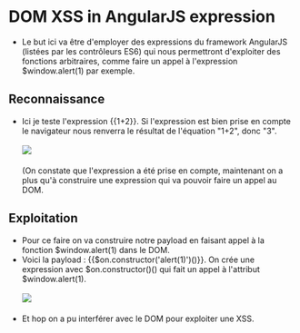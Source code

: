 # DOM XSS in AngularJS expression
- Le but ici va être d'employer des expressions du framework AngularJS (listées par les contrôleurs ES6) qui nous permettront d'exploiter des fonctions arbitraires, comme faire un appel à l'expression $window.alert(1) par exemple.<br/>
## Reconnaissance
- Ici je teste l'expression {{1+2}}. Si l'expression est bien prise en compte le navigateur nous renverra le résultat de l'équation "1+2", donc "3".<br/><br/>
<img src="https://image.noelshack.com/fichiers/2020/43/7/1603582102-ezgif-com-gif-maker.gif"/><br/><br/>
(On constate que l'expression a été prise en compte, maintenant on a plus qu'à construire une expression qui va pouvoir faire un appel au DOM.<br/>
## Exploitation
- Pour ce faire on va construire notre payload en faisant appel à la fonction $window.alert(1) dans le DOM.<br/>
- Voici la payload : {{$on.constructor('alert(1)')()}}. On crée une expression avec $on.constructor()() qui fait un appel à l'attribut $window.alert(1).<br/><br/>
<img src="https://media.discordapp.net/attachments/742814768233971763/769710554063175720/ezgif.com-gif-maker_2.gif"/><br/><br/>
- Et hop on a pu interférer avec le DOM pour exploiter une XSS.<br/>

